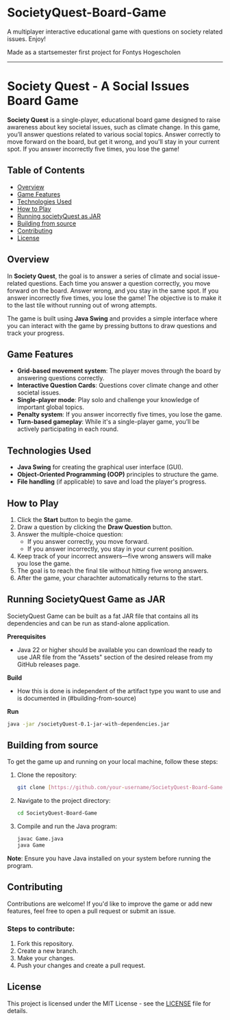 # SocietyQuest-Board-Game

A multiplayer interactive educational game with questions on society related issues. Enjoy!

Made as a startsemester first project for Fontys Hogescholen

---

# Society Quest - A Social Issues Board Game

**Society Quest** is a single-player, educational board game designed to raise awareness about key societal issues, such as climate change. In this game, you’ll answer questions related to various social topics. Answer correctly to move forward on the board, but get it wrong, and you'll stay in your current spot. If you answer incorrectly five times, you lose the game!

## Table of Contents
- [Overview](#overview)
- [Game Features](#game-features)
- [Technologies Used](#technologies-used)
- [How to Play](#how-to-play)
- [Running societyQuest as JAR](#running-societyquest-game-as-jar)
- [Building from source](#building-from-source)
- [Contributing](#contributing)
- [License](#license)

## Overview
In **Society Quest**, the goal is to answer a series of climate and social issue-related questions. Each time you answer a question correctly, you move forward on the board. Answer wrong, and you stay in the same spot. If you answer incorrectly five times, you lose the game! The objective is to make it to the last tile without running out of wrong attempts.

The game is built using **Java Swing** and provides a simple interface where you can interact with the game by pressing buttons to draw questions and track your progress.

## Game Features
- **Grid-based movement system**: The player moves through the board by answering questions correctly.
- **Interactive Question Cards**: Questions cover climate change and other societal issues.
- **Single-player mode**: Play solo and challenge your knowledge of important global topics.
- **Penalty system**: If you answer incorrectly five times, you lose the game.
- **Turn-based gameplay**: While it's a single-player game, you’ll be actively participating in each round.

## Technologies Used
- **Java Swing** for creating the graphical user interface (GUI).
- **Object-Oriented Programming (OOP)** principles to structure the game.
- **File handling** (if applicable) to save and load the player's progress.

## How to Play
1. Click the **Start** button to begin the game.
2. Draw a question by clicking the **Draw Question** button.
3. Answer the multiple-choice question:
   - If you answer correctly, you move forward.
   - If you answer incorrectly, you stay in your current position.
4. Keep track of your incorrect answers—five wrong answers will make you lose the game.
5. The goal is to reach the final tile without hitting five wrong answers.
6. After the game, your charachter automatically returns to the start.

## Running SocietyQuest Game as JAR

SocietyQuest Game can be built as a fat JAR file that contains all its dependencies and can be run as stand-alone application. 

**Prerequisites**
- Java 22 or higher should be available
you can download the ready to use JAR file from the "Assets" section of the desired release from my GitHub releases page.

**Build**
- How this is done is independent of the artifact type you want to use and is documented in (#building-from-source)

**Run**
 ```bash
java -jar /societyQuest-0.1-jar-with-dependencies.jar
 ```
## Building from source

To get the game up and running on your local machine, follow these steps:

1. Clone the repository:
   ```bash
   git clone [https://github.com/your-username/SocietyQuest-Board-Game.git]
   ```
2. Navigate to the project directory:
   ```bash
   cd SocietyQuest-Board-Game
   ```
3. Compile and run the Java program:
   ```bash
   javac Game.java
   java Game
   ```

**Note**: Ensure you have Java installed on your system before running the program.

## Contributing
Contributions are welcome! If you'd like to improve the game or add new features, feel free to open a pull request or submit an issue.

### Steps to contribute:
1. Fork this repository.
2. Create a new branch.
3. Make your changes.
4. Push your changes and create a pull request.

## License
This project is licensed under the MIT License - see the [LICENSE](LICENSE) file for details.

